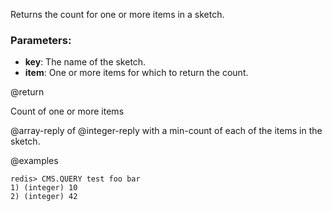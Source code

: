 Returns the count for one or more items in a sketch.

### Parameters:

* **key**: The name of the sketch.
* **item**: One or more items for which to return the count.

@return

Count of one or more items

@array-reply of @integer-reply with a min-count of each of the items in the sketch.

@examples

```
redis> CMS.QUERY test foo bar
1) (integer) 10
2) (integer) 42
```